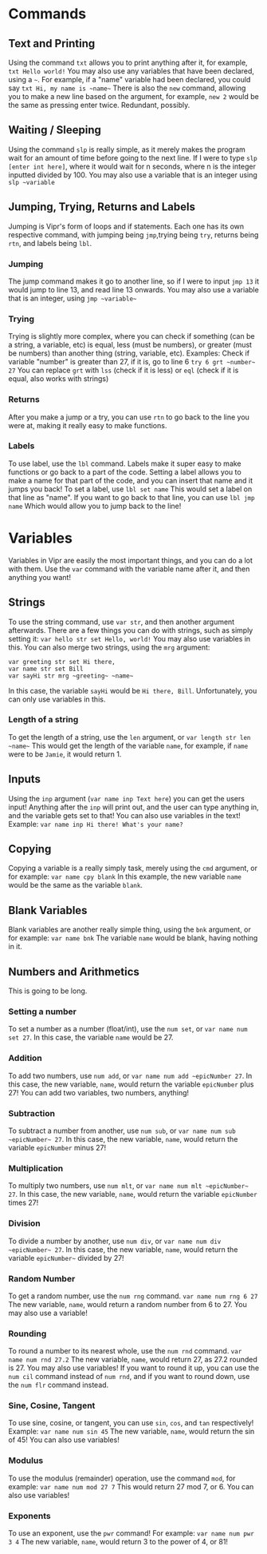 # Commands
## Text and Printing
Using the command `txt` allows you to print anything after it, for example,
```txt Hello world!``` 
You may also use any variables that have been
declared, using a `~`. For example, if a "name" variable had been declared, you could say
```txt Hi, my name is ~name~```
There is also the `new` command, allowing you to make a new line based on the argument, for example, `new 2` would be the same as pressing enter twice. Redundant, possibly.
## Waiting / Sleeping
Using the command `slp` is really simple, as it merely makes the program wait for an amount of time before going to the next line. If I were to type
```slp [enter int here]```, where it would wait for n seconds, where n is the integer inputted divided by 100.
You may also use a variable that is an integer using
```slp ~variable```
## Jumping, Trying, Returns and Labels
Jumping  is Vipr's form of loops and if statements. Each one has its own respective command, with jumping being `jmp`,trying being `try`, returns being `rtn`, and labels being `lbl`.
### Jumping
The jump command makes it go to another line, so if I were to input
```jmp 13```
it would jump to line 13, and read line 13 onwards.
You may also use a variable that is an integer, using 
```jmp ~variable~```
### Trying
Trying is slightly more complex, where you can check if something (can be a string, a variable, etc) is equal, less (must be numbers), or greater (must be numbers) than another thing (string, variable, etc). Examples:
Check if variable "number" is greater than 27, if it is, go to line 6
```try 6 grt ~number~ 27```
You can replace `grt` with `lss` (check if it is less) or `eql` (check if it is equal, also works with strings)
### Returns
After you make a jump or a try, you can use `rtn` to go back to the line you were at, making it really easy to make functions.
### Labels
To use label, use the `lbl` command. Labels make it super easy to make functions or go back to a part of the code. Setting a label allows you to make a name for that part of the code, and you can insert that name and it jumps you back!
To set a label, use
```lbl set name```
This would set a label on that line as "name".
If you want to go back to that line, you can use
```lbl jmp name```
Which would allow you to jump back to the line!
# Variables
Variables in Vipr are easily the most important things, and you can do a lot with them. Use the `var` command with the variable name after it, and then anything you want!
## Strings
To use the string command, use `var str`, and then another argument afterwards. There are a few things you can do with strings, such as simply setting it:
`var hello str set Hello, world!`
You may also use variables in this.
You can also merge two strings, using the `mrg` argument:
```
var greeting str set Hi there, 
var name str set Bill
var sayHi str mrg ~greeting~ ~name~
```
In this case, the variable `sayHi` would be `Hi there, Bill`.
Unfortunately, you can only use variables in this.
### Length of a string
To get the length of a string, use the `len` argument, or
```var length str len ~name~```
This would get the length of the variable `name`, for example, if `name` were to be `Jamie`, it would return 1.
## Inputs
Using the `inp` argument (`var name inp Text here`) you can get the users input! Anything after the `inp` will print out, and the user can type anything in, and the variable gets set to that! You can also use variables in the text! Example:
```var name inp Hi there! What's your name?```
## Copying
Copying a variable is a really simply task, merely using the `cmd` argument, or for example:
```var name cpy blank```
In this example, the new variable `name` would be the same as the variable `blank`.
## Blank Variables
Blank variables are another really simple thing, using the `bnk` argument, or for example:
```var name bnk```
The variable `name` would be blank, having nothing in it.
## Numbers and Arithmetics
This is going to be long.
### Setting a number
To set a number as a number (float/int), use the `num set`, or ```var name num set 27```.
In this case, the variable `name` would be 27.
### Addition
To add two numbers, use `num add`, or ```var name num add ~epicNumber 27```.
In this case, the new variable, `name`, would return the variable `epicNumber` plus 27! You can add two variables, two numbers, anything!
### Subtraction
To subtract a number from another, use `num sub`, or ```var name num sub ~epicNumber~ 27```.
In this case, the new variable, `name`, would return the variable `epicNumber` minus 27!
### Multiplication
To multiply two numbers, use `num mlt`, or ```var name num mlt ~epicNumber~ 27```.
In this case, the new variable, `name`, would return the variable `epicNumber` times 27!
### Division
To divide a number by another, use `num div`, or ```var name num div ~epicNumber~ 27```.
In this case, the new variable, `name`, would return the variable `epicNumber~` divided by 27!
### Random Number
To get a random number, use the `num rng` command.
```var name num rng 6 27```
The new variable, `name`, would return a random number from 6 to 27. You may also use a variable!
### Rounding
To round a number to its nearest whole, use the `num rnd` command.
```var name num rnd 27.2```
The new variable, `name`, would return 27, as 27.2 rounded is 27. You may also use variables!
If you want to round it up, you can use the `num cil` command instead of `num rnd`, and if you want to round down, use the `num flr` command instead.
### Sine, Cosine, Tangent
To use sine, cosine, or tangent, you can use `sin`, `cos`, and `tan` respectively! Example:
```var name num sin 45```
The new variable, `name`, would return the sin of 45! You can also use variables!
### Modulus
To use the modulus (remainder) operation, use the command `mod`, for example:
```var name num mod 27 7```
This would return 27 mod 7, or 6.
You can also use variables!
### Exponents
To use an exponent, use the `pwr` command!
For example:
```var name num pwr 3 4```
The new variable, `name`, would return 3 to the power of 4, or 81!
